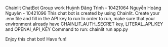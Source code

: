 Chainlit ChatBot
Group work
Huỳnh Đăng Trình - 10421064
Nguyễn Hoàng Nguyên - 10421096
This chat bot is created by using Chainlit. Create your .env file and fill in the API key to run
In order to run, make sure that your environment already have CHAINLIT_AUTH_SECRET key, LITERAL_API_KEY and OPENAI_API_KEY
Command to run: chainlit run app.py

Enjoy this chat bot! Have fun!
